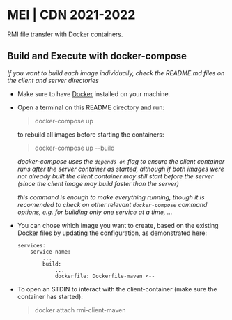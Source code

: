 # MEI | CDN 2021-2022
RMI file transfer with Docker containers.

## Build and Execute with docker-compose

*If you want to build each image individually, check the README.md files on the client and server directories*

- Make sure to have [Docker](https://www.docker.com/get-started) installed on your machine.

- Open a terminal on this README directory and run:
    > docker-compose up

    to rebuild all images before starting the containers:

    > docker-compose up --build

    *docker-compose uses the ``depends_on`` flag to ensure the client container runs after the server container as started, although if both images were not already built the client container may still start before the server (since the client image may build faster than the server)*

    *this command is enough to make everything running, though it is recomended to check on other relevant ``docker-compose`` command options, e.g. for building only one service at a time, ...*

- You can chose which image you want to create, based on the existing Docker files by updating the configuration, as demonstrated here:

    ```
    services:
        service-name:
            ...
            build:
                ...
                dockerfile: Dockerfile-maven <-- 
    ```

- To open an STDIN to interact with the client-container (make sure the container has started):
    > docker attach rmi-client-maven